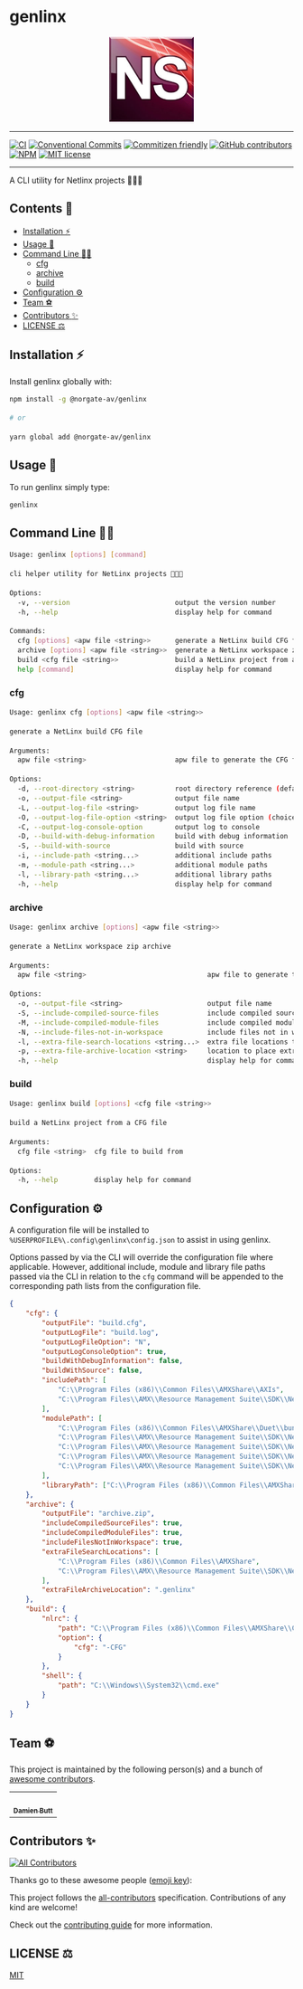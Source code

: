 # genlinx

<div align="center">
    <img src="./assets/img/AMX_NS_03.png" alt="netlinx-studio-logo" width="150" />
</div>

---

[![CI](https://github.com/Norgate-AV-Solutions-Ltd/genlinx/actions/workflows/main.yml/badge.svg)](https://github.com/Norgate-AV-Solutions-Ltd/genlinx/actions)
[![Conventional Commits](https://img.shields.io/badge/Conventional%20Commits-1.0.0-%23FE5196?logo=conventionalcommits&logoColor=white)](https://conventionalcommits.org)
[![Commitizen friendly](https://img.shields.io/badge/commitizen-friendly-brightgreen.svg)](http://commitizen.github.io/cz-cli/)
[![GitHub contributors](https://img.shields.io/github/contributors/Norgate-AV-Solutions-Ltd/genlinx)](#contributors)
[![NPM](https://img.shields.io/npm/v/genlinx.svg)](https://www.npmjs.com/package/genlinx)
[![MIT license](https://img.shields.io/badge/License-MIT-blue.svg)](LICENSE)

---

A CLI utility for Netlinx projects 🚀🚀🚀

<!-- START doctoc generated TOC please keep comment here to allow auto update -->
<!-- DON'T EDIT THIS SECTION, INSTEAD RE-RUN doctoc TO UPDATE -->

## Contents 📖

-   [Installation :zap:](#installation-zap)
-   [Usage :rocket:](#usage-rocket)
-   [Command Line :man_technologist:](#command-line-man_technologist)
    -   [cfg](#cfg)
    -   [archive](#archive)
    -   [build](#build)
-   [Configuration :gear:](#configuration-gear)
-   [Team :soccer:](#team-soccer)
-   [Contributors :sparkles:](#contributors-sparkles)
-   [LICENSE :balance_scale:](#license-balance_scale)

<!-- END doctoc generated TOC please keep comment here to allow auto update -->

## Installation :zap:

Install genlinx globally with:

```bash
npm install -g @norgate-av/genlinx

# or

yarn global add @norgate-av/genlinx
```

## Usage :rocket:

To run genlinx simply type:

```bash
genlinx
```

<div align="center">

</div>

<!-- ## Output :package:

genlinx will

-->

## Command Line :man_technologist:

```bash
Usage: genlinx [options] [command]

cli helper utility for NetLinx projects 🚀🚀🚀

Options:
  -v, --version                          output the version number
  -h, --help                             display help for command

Commands:
  cfg [options] <apw file <string>>      generate a NetLinx build CFG file
  archive [options] <apw file <string>>  generate a NetLinx workspace zip archive
  build <cfg file <string>>              build a NetLinx project from a CFG file
  help [command]                         display help for command
```

### cfg

```bash
Usage: genlinx cfg [options] <apw file <string>>

generate a NetLinx build CFG file

Arguments:
  apw file <string>                      apw file to generate the CFG from

Options:
  -d, --root-directory <string>          root directory reference (default: ".")
  -o, --output-file <string>             output file name
  -L, --output-log-file <string>         output log file name
  -O, --output-log-file-option <string>  output log file option (choices: "A", "N")
  -C, --output-log-console-option        output log to console
  -D, --build-with-debug-information     build with debug information
  -S, --build-with-source                build with source
  -i, --include-path <string...>         additional include paths
  -m, --module-path <string...>          additional module paths
  -l, --library-path <string...>         additional library paths
  -h, --help                             display help for command
```

### archive

```bash
Usage: genlinx archive [options] <apw file <string>>

generate a NetLinx workspace zip archive

Arguments:
  apw file <string>                              apw file to generate the archive from

Options:
  -o, --output-file <string>                     output file name
  -S, --include-compiled-source-files            include compiled source files
  -M, --include-compiled-module-files            include compiled module files
  -N, --include-files-not-in-workspace           include files not in workspace
  -l, --extra-file-search-locations <string...>  extra file locations to search
  -p, --extra-file-archive-location <string>     location to place extra files in the archive
  -h, --help                                     display help for command
```

### build

```bash
Usage: genlinx build [options] <cfg file <string>>

build a NetLinx project from a CFG file

Arguments:
  cfg file <string>  cfg file to build from

Options:
  -h, --help         display help for command
```

## Configuration :gear:

A configuration file will be installed to `%USERPROFILE%\.config\genlinx\config.json` to assist in using genlinx.

Options passed by via the CLI will override the configuration file where applicable. However, additional include, module and library file paths passed via the CLI in relation to the `cfg` command will be appended to the corresponding path lists from the configuration file.

```json
{
    "cfg": {
        "outputFile": "build.cfg",
        "outputLogFile": "build.log",
        "outputLogFileOption": "N",
        "outputLogConsoleOption": true,
        "buildWithDebugInformation": false,
        "buildWithSource": false,
        "includePath": [
            "C:\\Program Files (x86)\\Common Files\\AMXShare\\AXIs",
            "C:\\Program Files\\AMX\\Resource Management Suite\\SDK\\NetLinx\\4.7.18\\includes"
        ],
        "modulePath": [
            "C:\\Program Files (x86)\\Common Files\\AMXShare\\Duet\\bundle",
            "C:\\Program Files\\AMX\\Resource Management Suite\\SDK\\NetLinx\\4.7.18",
            "C:\\Program Files\\AMX\\Resource Management Suite\\SDK\\NetLinx\\4.7.18\\monitors",
            "C:\\Program Files\\AMX\\Resource Management Suite\\SDK\\NetLinx\\4.7.18\\monitors-duet",
            "C:\\Program Files\\AMX\\Resource Management Suite\\SDK\\NetLinx\\4.7.18\\monitors-netlinx"
        ],
        "libraryPath": ["C:\\Program Files (x86)\\Common Files\\AMXShare\\SYCs"]
    },
    "archive": {
        "outputFile": "archive.zip",
        "includeCompiledSourceFiles": true,
        "includeCompiledModuleFiles": true,
        "includeFilesNotInWorkspace": true,
        "extraFileSearchLocations": [
            "C:\\Program Files (x86)\\Common Files\\AMXShare",
            "C:\\Program Files\\AMX\\Resource Management Suite\\SDK\\NetLinx\\4.7.18"
        ],
        "extraFileArchiveLocation": ".genlinx"
    },
    "build": {
        "nlrc": {
            "path": "C:\\Program Files (x86)\\Common Files\\AMXShare\\COM\\NLRC.exe",
            "option": {
                "cfg": "-CFG"
            }
        },
        "shell": {
            "path": "C:\\Windows\\System32\\cmd.exe"
        }
    }
}
```

<!-- ## Run with Docker :whale:

If you don't want to install nodejs or any node packages, use this method to run the genlinx from within a Docker container.

```bash
docker run -it -rm -v $(pwd):/usr/src/app genlinx:latest
````

> or

You can download this bash script from [here](./bin/genlinx) which wraps the above command into a simple command.

````bash
genlinx
``` -->

## Team :soccer:

This project is maintained by the following person(s) and a bunch of [awesome contributors](https://github.com/Norgate-AV-Solutions-Ltd/genlinx/graphs/contributors).

<table>
  <tr>
    <td align="center"><a href="https://github.com/damienbutt"><img src="https://avatars.githubusercontent.com/damienbutt?v=4?s=100" width="100px;" alt=""/><br /><sub><b>Damien Butt</b></sub></a><br /></td>
  </tr>
</table>

## Contributors :sparkles:

<!-- ALL-CONTRIBUTORS-BADGE:START - Do not remove or modify this section -->

[![All Contributors](https://img.shields.io/badge/all_contributors-1-orange.svg?style=flat-square)](#contributors-)

<!-- ALL-CONTRIBUTORS-BADGE:END -->

Thanks go to these awesome people ([emoji key](https://allcontributors.org/docs/en/emoji-key)):

<!-- ALL-CONTRIBUTORS-LIST:START - Do not remove or modify this section -->
<!-- prettier-ignore-start -->
<!-- markdownlint-disable -->

<!-- markdownlint-restore -->
<!-- prettier-ignore-end -->

<!-- ALL-CONTRIBUTORS-LIST:END -->

This project follows the [all-contributors](https://allcontributors.org) specification.
Contributions of any kind are welcome!

Check out the [contributing guide](CONTRIBUTING.md) for more information.

## LICENSE :balance_scale:

[MIT](LICENSE)
